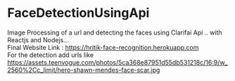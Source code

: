 # FaceDetectionUsingApi
Image Processing of a url and detecting the faces using Clarifai Api .. with Reactjs and Nodejs...<br/>
Final Website Link : https://hritik-face-recognition.herokuapp.com<br/>
For the detection add urls like https://assets.teenvogue.com/photos/5ca368e87951d55db531218c/16:9/w_2560%2Cc_limit/hero-shawn-mendes-face-scar.jpg
